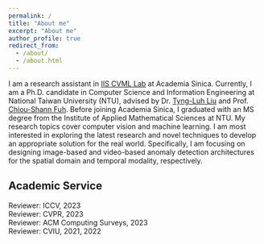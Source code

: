 ```yaml
---
permalink: /
title: "About me"
excerpt: "About me"
author_profile: true
redirect_from: 
  - /about/
  - /about.html
---
```



I am a research assistant in [IIS CVML Lab](https://homepage.iis.sinica.edu.tw/~liutyng/index.html) at Academia Sinica. Currently, I am a Ph.D. candidate in  Computer Science and Information Engineering at National Taiwan University (NTU), advised by Dr. [Tyng-Luh Liu](https://homepage.iis.sinica.edu.tw/pages/liutyng/index_en.html) and Prof. [Chiou-Shann Fuh](https://www.csie.ntu.edu.tw/~fuh/). Before joining Academia Sinica, I graduated with an MS degree from the Institute of Applied Mathematical Sciences at NTU. My research topics cover computer vision and machine learning. I am most interested in exploring the latest research and novel techniques to develop an appropriate solution for the real world. Specifically, I am focusing on designing image-based and video-based anomaly detection architectures for the spatial domain and temporal modality, respectively.



## Academic Service
Reviewer: ICCV, 2023  
Reviewer: CVPR, 2023  
Reviewer: ACM Computing Surveys, 2023  
Reviewer: CVIU, 2021, 2022  
